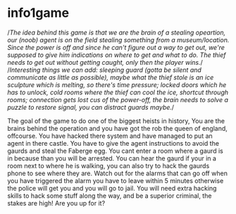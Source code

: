 # info1game
/*The idea behind this game is that we are the brain of a stealing opeartion, our (noob) agent is on the field stealing something from a museum/location. Since the power is off and since he can't figure out a way to get out, we're supposed to give him indications on where to get and what to do. The thief needs to get out without getting caught, only then the player wins.*/
/*Interesting things we can add: sleeping guard (gotta be silent and communicate as little as possible), maybe what the thief stole is an ice sculpture which is melting, so there's time pressure; locked doors which he has to unlock, cold rooms where the thief can cool the ice, shortcut through rooms; connection gets lost cus of the power-off, the brain needs to solve a puzzle to restore signal, you can distract guards maybe.*/


The goal of the game to do one of the biggest heists in history, You are the brains behind the operation and you have got the rob the queen of england, offcourse. You have hacked there system and have managed to put an agent in there castle. You have to give the agent instructions to avoid the gaurds and steal the Faberge egg. You cant enter a room where a gaurd is in because than you will be arrested. You can hear the gaurd if your in a room next to where he is walking, you can also try to hack the gaurds phone to see where they are. Watch out for the alarms that can go off when you have triggered the alarm you have to leave within 5 minutes otherwise the police will get you and you will go to jail. You will need extra hacking skills to hack some stuff along the way, and be a superior criminal, the stakes are high! Are you up for it? 
